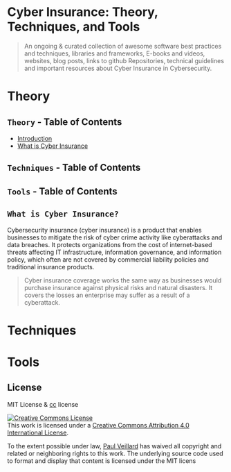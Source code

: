 # Cyber Insurance: Theory, Techniques, and Tools
> An ongoing & curated collection of awesome software best practices and techniques, libraries and frameworks, E-books and videos, websites, blog posts, links to github Repositories, technical guidelines and important resources about Cyber Insurance in Cybersecurity.
> 
# Theory

## `Theory` - Table of Contents
- [Introduction](#introduction)
- [What is Cyber Insurance ](#what-is-cyber-insurance)
 
## `Techniques` - Table of Contents

## `Tools` - Table of Contents


##  `What is Cyber Insurance? `

Cybersecurity insurance (cyber insurance) is a product that enables businesses to mitigate the risk of cyber crime activity like cyberattacks and data breaches. It protects organizations from the cost of internet-based threats affecting IT infrastructure, information governance, and information policy, which often are not covered by commercial liability policies and traditional insurance products. 

> Cyber insurance coverage works the same way as businesses would purchase insurance against physical risks and natural disasters. It covers the losses an enterprise may suffer as a result of a cyberattack.

# Techniques


# Tools


## License
MIT License & [cc](https://creativecommons.org/licenses/by/4.0/) license

<a rel="license" href="http://creativecommons.org/licenses/by/4.0/"><img alt="Creative Commons License" style="border-width:0" src="https://i.creativecommons.org/l/by/4.0/88x31.png" /></a><br />This work is licensed under a <a rel="license" href="http://creativecommons.org/licenses/by/4.0/">Creative Commons Attribution 4.0 International License</a>.

To the extent possible under law, [Paul Veillard](https://github.com/paulveillard/) has waived all copyright and related or neighboring rights to this work.
The underlying source code used to format and display that content is licensed under the MIT licens
